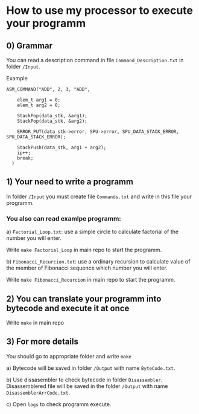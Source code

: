 # How to use my processor to execute your programm
## 0) Grammar
You can read a description command in file `Command_Description.txt` in folder `/Input`.

Example 
```
ASM_COMMAND("ADD", 2, 3, "ADD",
 
    elem_t arg1 = 0;
    elem_t arg2 = 0;

    StackPop(data_stk, &arg1);
    StackPop(data_stk, &arg2);

    ERROR_PUT(data_stk->error, SPU->error, SPU_DATA_STACK_ERROR, SPU_DATA_STACK_ERROR);

    StackPush(data_stk, arg1 + arg2);
    ip++;
    break;
  )
```
## 1) Your need to write a programm 
In folder `/Input` you must create file `Commands.txt` and write in this file your programm.

### You also can read examlpe programm:
a) `Factorial_Loop.txt`: use a simple circle to calculate factorial of the number you will enter.

Write `make Factorial_Loop` in main repo to start the programm.

b) `Fibonacci_Recurcion.txt`: use a ordinary recursion to calculate value of the member of Fibonacci sequence which number you will enter.

Write `make Fibonacci_Recurcion` in main repo to start the programm.

## 2) You can translate your programm into bytecode and execute it at once
Write `make` in main repo

## 3) For more details
You should go to appropriate folder and write `make`

a) Bytecode will be saved in folder `/Output` with name `ByteCode.txt`.

b) Use dissasembler to check bytecode in folder `Disassembler`. Disassemblered file will be saved in the folder `/Output` with name `DisassemblerArrCode.txt`.

c) Open `logs` to check programm execute.
